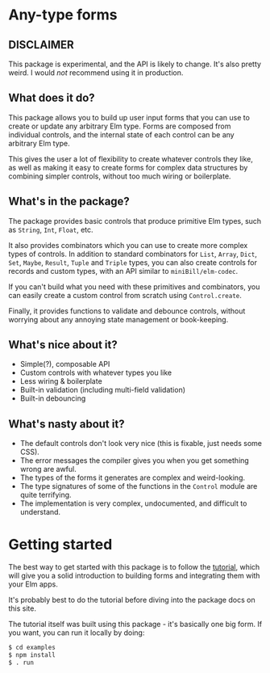 # Any-type forms

## DISCLAIMER

This package is experimental, and the API is likely to change. It's also pretty 
weird. I would *not* recommend using it in production.

## What does it do?

This package allows you to build up user input forms that you can use to create 
or update any arbitrary Elm type. Forms are composed from individual controls,
and the internal state of each control can be any arbitrary Elm type.

This gives the user a lot of flexibility to create whatever controls they
like, as well as making it easy to create forms for complex data structures 
by combining simpler controls, without too much wiring or boilerplate.

## What's in the package?

The package provides basic controls that produce primitive Elm types, such as 
`String`, `Int`, `Float`, etc. 

It also provides combinators which you can use to create more complex types of 
controls. In addition to standard combinators for `List`, `Array`, `Dict`, 
`Set`, `Maybe`, `Result`, `Tuple` and `Triple` types, you can also create 
controls for records and custom types, with an API similar to 
`miniBill/elm-codec`.

If you can't build what you need with these primitives and combinators, you can 
easily create a custom control from scratch using `Control.create`.

Finally, it provides functions to validate and debounce controls, without 
worrying about any annoying state management or book-keeping.

## What's nice about it?

* Simple(?), composable API
* Custom controls with whatever types you like
* Less wiring & boilerplate
* Built-in validation (including multi-field validation)
* Built-in debouncing

## What's nasty about it?

* The default controls don't look very nice (this is fixable, just needs some CSS).
* The error messages the compiler gives you when you get something wrong are awful.
* The types of the forms it generates are complex and weird-looking.
* The type signatures of some of the functions in the `Control` module are quite terrifying.
* The implementation is very complex, undocumented, and difficult to understand.

# Getting started

The best way to get started with this package is to follow the 
[tutorial](https://edkelly303.github.io/elm-any-type-forms/), which will give 
you a solid introduction to building forms and integrating them with your Elm 
apps.

It's probably best to do the tutorial before diving into the package docs on 
this site.

The tutorial itself was built using this package - it's basically one big form. 
If you want, you can run it locally by doing:

```bash
$ cd examples
$ npm install
$ . run
```
